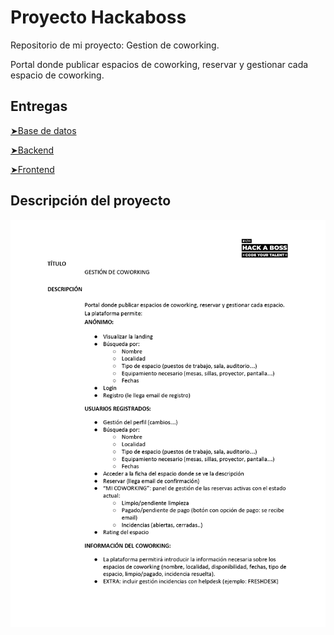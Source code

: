 
# Proyecto Hackaboss

Repositorio de mi proyecto: Gestion de coworking.

Portal donde publicar espacios de coworking, reservar y gestionar cada espacio de coworking.


## Entregas

[ ➤Base de datos](https://github.com/rubii9/ProyectoHAB/tree/master/SQL)

[ ➤Backend](https://github.com/rubii9/ProyectoHAB/tree/master/COWORK/Back)

[ ➤Frontend](https://github.com/rubii9/ProyectoHAB/tree/master/COWORK/Front)

## Descripción del proyecto

![Documentación](/Entregas/15_Gestion_Coworking.jpg )
